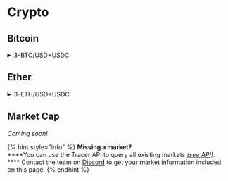 # Crypto

## Bitcoin

<details>

<summary>3-BTC/USD+USDC</summary>

__:link: _Open in pools.tracer.finance_

**Deployment** **Information**

* Deployment date: `2022-05-16`

**Pricing Data**

* Price feed: `BTC/USD`
* Data manipulations: `8hr SMA`
* Leverage (sigmoid): `3`

**Settlement Asset**

* Settlement asset: `USDC`

**Fees**

* Mint fee: `undefined%`
* Management fee: `undefined% per annum`
* Burn fee: `None`

**Pool Tokens**

* Long token
  * Token name: `undefined`
  * Token address: `0x17F99f2D5d7dC6957A0C18bfa49FBCf858199127`  ↗
  * Observations: `N/A`

<!---->

* Short token
  * Token name: `undefined`
  * Token address: `0x02f9742f7CA51891d440084208c8e969D55b94A2` ↗
  * Observations: `N/A`

**Pool Information**

* Rebalance frequency: `8 hours`
* Front-running interval: `x minutes`
* Short token staking farm: `0x`
* Long token staking farm: `0x`

**Secondary market (Balancer)**

* Pool address: `0x` ↗

**Notes**

* N/A

</details>

## Ether

<details>

<summary>3-ETH/USD+USDC</summary>

__:link: _Open in pools.tracer.finance_

**Deployment** **Information**

* Deployment date: `2022-05-16`

**Pricing Data**

* Price feed: `ETH/USD`
* Data manipulations: `8hr SMA`
* Tracer Index Feed address: `0x` ↗
* Leverage (sigmoid): `3`

**Settlement Asset**

* Settlement asset: `USDC`

**Fees**

* Mint fee: `undefined%`
* Management fee: `undefined% per annum`
* Burn fee: `None`

**Pool Tokens**

* Long token
  * Token name: `undefined`
  * Token address: `0x989132f596Ff5F79fe3e52bbDdadACde6438bF06` ↗
  * Observations: `N/A`

<!---->

* Short token
  * Token name: `undefined`
  * Token address: `0xe0258E0b32cD3840ef29789bcDA9C2BF996e2A40` ↗
  * Observations: `N/A`

**Pool Information**

* Rebalance frequency: `8 hour`
* Front-running interval: `x minutes`

**Secondary market (Balancer)**

* Pool address: `0x` ↗

**Notes**

* N/A

</details>

## Market Cap

_Coming soon!_

{% hint style="info" %}
**Missing a market?**\
****You can use the Tracer API to query all existing markets [_(see API)_](https://api.tracer.finance/docs/#/). **** Contact the team on [Discord](https://discord.gg/TracerDAO) to get your market information included on this page.
{% endhint %}
